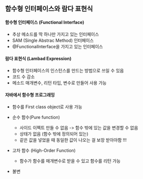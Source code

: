 ## 함수형 인터페이스와 람다 표현식
#### 함수형 인터페이스 (Functional Interface)
- 추상 메소드를 딱 하나만 가지고 있는 인터페이스
- SAM (Single Abstrac Method) 인터페이스
- @FunctionalInterface을 가지고 있는 인터페이스
#### 람다 표현식 (Lambad Expression)
- 함수형 인터페이스의 인스턴스를 만드는 방법으로 쓰일 수 있음
- 코드 수 감소
- 메소드 매개변수, 리턴 타입, 변수로 만들어 사용 가능
#### 자바에서 함수형 프로그래밍
- 함수를 First class object로 사용 가능
- 순수 함수(Pure function)
    - 사이드 이펙트 만들 수 없음 -> 함수 밖에 있는 값을 변경할 수 없음
    - 상태가 없음 (함수 밖에 정의되어 있는)
    - 같은 값을 넣었을 때 동일한 값이 나오는 걸 보장 받아야함 !!!

- 고차 함수 (High-Order Function)
    - 함수가 함수를 매개변수로 받을 수 있고 함수를 리턴 가능

- 불변